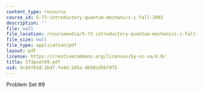 ```yaml
---
content_type: resource
course_id: 5-73-introductory-quantum-mechanics-i-fall-2002
description: ''
file: null
file_location: /coursemedia/5-73-introductory-quantum-mechanics-i-fall-2002/9c84f83d2bdffe4d2d5a4b50cd5bf975_573pset09.pdf
file_size: null
file_type: application/pdf
layout: pdf
license: https://creativecommons.org/licenses/by-nc-sa/4.0/
title: 573pset09.pdf
uid: 9c84f83d-2bdf-fe4d-2d5a-4b50cd5bf975
---
```

Problem Set #9